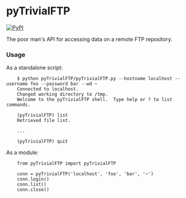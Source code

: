 # pyTrivialFTP

[![PyPI](https://img.shields.io/pypi/v/pyTrivialFTP.svg)](https://pypi.python.org/pypi/pyTrivialFTP)

The poor man's API for accessing data on a remote FTP repository.

### Usage

As a standalone script:

        $ python pyTrivialFTP/pyTrivialFTP.py --hostname localhost --username foo --password bar --wd ~
        Connected to localhost.
        Changed working directory to /tmp.
        Welcome to the pyTrivialFTP shell.  Type help or ? to list commands.

        (pyTrivialFTP) list
        Retrieved file list.

        ...

        (pyTrivialFTP) quit

As a module:

        from pyTrivialFTP import pyTrivialFTP

        conn = pyTrivialFTP('localhost', 'foo', 'bar', '~')
        conn.login()
        conn.list()
        conn.close()
